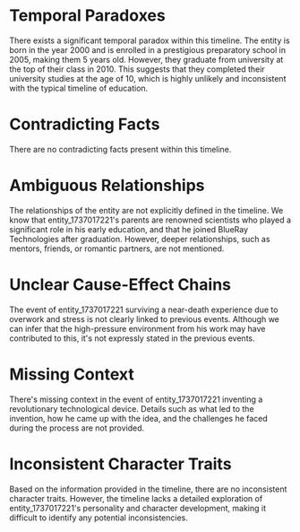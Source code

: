 # Temporal Paradoxes

There exists a significant temporal paradox within this timeline. The entity is born in the year 2000 and is enrolled in a prestigious preparatory school in 2005, making them 5 years old. However, they graduate from university at the top of their class in 2010. This suggests that they completed their university studies at the age of 10, which is highly unlikely and inconsistent with the typical timeline of education.

# Contradicting Facts

There are no contradicting facts present within this timeline.

# Ambiguous Relationships

The relationships of the entity are not explicitly defined in the timeline. We know that entity_1737017221's parents are renowned scientists who played a significant role in his early education, and that he joined BlueRay Technologies after graduation. However, deeper relationships, such as mentors, friends, or romantic partners, are not mentioned.

# Unclear Cause-Effect Chains

The event of entity_1737017221 surviving a near-death experience due to overwork and stress is not clearly linked to previous events. Although we can infer that the high-pressure environment from his work may have contributed to this, it's not expressly stated in the previous events.

# Missing Context

There's missing context in the event of entity_1737017221 inventing a revolutionary technological device. Details such as what led to the invention, how he came up with the idea, and the challenges he faced during the process are not provided.

# Inconsistent Character Traits

Based on the information provided in the timeline, there are no inconsistent character traits. However, the timeline lacks a detailed exploration of entity_1737017221's personality and character development, making it difficult to identify any potential inconsistencies.